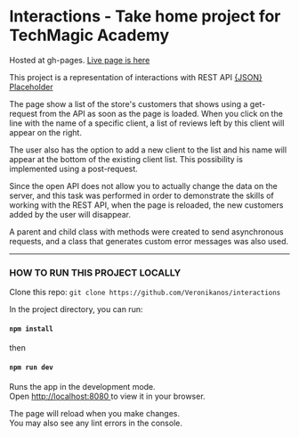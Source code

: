 # Interactions - Take home project for TechMagic Academy

Hosted at gh-pages. [Live page is here](https://veronikanos.github.io/interactions/)

This project is a representation of interactions with REST API [{JSON} Placeholder](https://jsonplaceholder.typicode.com/)

The page show a list of the store's customers that shows using a get-request from the API as soon as the page is loaded.
When you click on the line with the name of a specific client, a list of reviews left by this client will appear on the right.

The user also has the option to add a new client to the list and his name will appear at the bottom of the existing client list. This possibility is implemented using a post-request.

Since the open API does not allow you to actually change the data on the server, and this task was performed in order to demonstrate the skills of working with the REST API, when the page is reloaded, the new customers added by the user will disappear.

A parent and child class with methods were created to send asynchronous requests, and a class that generates custom error messages was also used.

---

### HOW TO RUN THIS PROJECT LOCALLY

Clone this repo:
`git clone https://github.com/Veronikanos/interactions`

In the project directory, you can run:

#### `npm install`

then

#### `npm run dev`

Runs the app in the development mode.\
Open [http://localhost:8080 ](http://localhost:8080) to view it
in your browser.

The page will reload when you make changes.\
You may also see any lint errors in the console.
